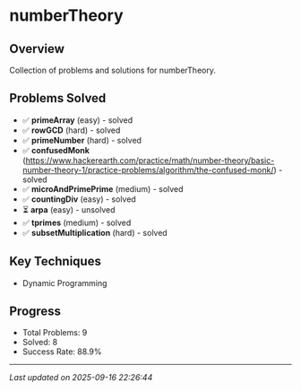 # numberTheory

## Overview
Collection of problems and solutions for numberTheory.

## Problems Solved
- ✅ **primeArray** (easy) - solved
- ✅ **rowGCD** (hard) - solved
- ✅ **primeNumber** (hard) - solved
- ✅ **confusedMonk** (https://www.hackerearth.com/practice/math/number-theory/basic-number-theory-1/practice-problems/algorithm/the-confused-monk/) - solved
- ✅ **microAndPrimePrime** (medium) - solved
- ✅ **countingDiv** (easy) - solved
- ⏳ **arpa** (easy) - unsolved
- ✅ **tprimes** (medium) - solved
- ✅ **subsetMultiplication** (hard) - solved

## Key Techniques
- Dynamic Programming

## Progress
- Total Problems: 9
- Solved: 8
- Success Rate: 88.9%

---
*Last updated on 2025-09-16 22:26:44*
